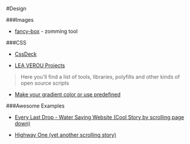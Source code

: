 #Design

###Images

* [fancy-box](https://github.com/fancyapps/fancyBox) - zomming tool

###CSS

* [CssDeck](http://cssdeck.com/)

* [LEA VEROU Projects](http://lea.verou.me/projects/)
> Here you'll find a list of tools, libraries, polyfills and other kinds of open source scripts

* [Make your gradient color or use predefined](http://uigradients.com/)

###Awesome Examples

* [Every Last Drop - Water Saving Website (Cool Story by scrolling page down)](http://everylastdrop.co.uk/)

* [Highway One (yet another scrolling story)](http://www.exsus.com/highway-one-roadtrip)
